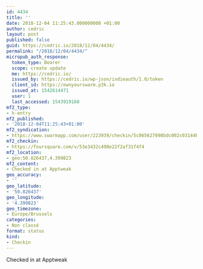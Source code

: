 ```yaml
---
id: 4434
title: ''
date: 2018-12-04 11:25:43.000000000 +01:00
author: cedric
layout: post
published: false
guid: https://cedric.io/2018/12/04/4434/
permalink: "/2018/12/04/4434/"
micropub_auth_response:
  token_type: Bearer
  scope: create update
  me: https://cedric.io/
  issued_by: https://cedric.io/wp-json/indieauth/1.0/token
  client_id: https://ownyourswarm.p3k.io
  issued_at: 1542614471
  user: 1
  last_accessed: 1543919160
mf2_type:
- h-entry
mf2_published:
- '2018-12-04T11:25:43+01:00'
mf2_syndication:
- https://www.swarmapp.com/user/223939/checkin/5c065627898bdc002c03144b
mf2_checkin:
- https://foursquare.com/v/53e3432c498e22f2af31f4f4
mf2_location:
- geo:50.826437,4.399823
mf2_content:
- Checked in at Apptweak
geo_accuracy:
- ''
geo_latitude:
- '50.826437'
geo_longitude:
- '4.399823'
geo_timezone:
- Europe/Brussels
categories:
- Non classé
format: status
kind:
- Checkin
---
```

Checked in at Apptweak